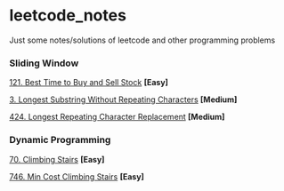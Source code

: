 # leetcode_notes
Just some notes/solutions of leetcode and other programming problems

### Sliding Window

[121. Best Time to Buy and Sell Stock](best_time_to_buy_and_sell_stock.md) **[Easy]**

[3. Longest Substring Without Repeating Characters](longest_substring_without_repeating_characters.md) **[Medium]**

[424. Longest Repeating Character Replacement](longest-repeating-character-replacement.md) **[Medium]**

### Dynamic Programming

[70. Climbing Stairs](climbing_stairs.md) **[Easy]**

[746. Min Cost Climbing Stairs](min_cost_climbing_stairs.md) **[Easy]**
